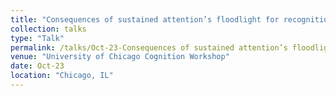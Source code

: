 ```yaml
---
title: "Consequences of sustained attention’s floodlight for recognition memory"
collection: talks
type: "Talk"
permalink: /talks/Oct-23-Consequences of sustained attention’s floodlight for recognition memory
venue: "University of Chicago Cognition Workshop"
date: Oct-23
location: "Chicago, IL"
---
```


